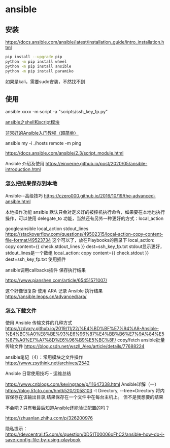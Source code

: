 # ansible

## 安装
https://docs.ansible.com/ansible/latest/installation_guide/intro_installation.html

```bash
pip install --upgrade pip
python -m pip install wheel
python -m pip install ansible
python -m pip install paramiko
```

如果是kali，需要sudo安装，不然找不到

## 使用

ansible xxxx -m script -a "scripts/ssh_key_fp.py"

[ansible之shell和script模块 ](https://blog.51cto.com/noodle/1769474)

[非常好的Ansible入门教程（超简单）](https://blog.csdn.net/pushiqiang/article/details/78126063)

ansible my -i ./hosts remote -m ping

https://docs.ansible.com/ansible/2.3/script_module.html

Ansible 介绍及使用
https://einverne.github.io/post/2020/05/ansible-introduction.html


### 怎么把结果保存到本地

Ansible--高级技巧
https://czero000.github.io/2016/10/19/the-advanced-ansible.html

本地操作功能
ansible 默认只会对定义好的被控机执行命令，如果要在本地也执行操作，可以使用 delegate_to 功能，当然还有另外一种更好的方式：local_action

google:ansible local_action stdout_lines
https://stackoverflow.com/questions/49502315/local-action-copy-content-file-format/49523734
这个可以了，放在Playbooks的目录下
local_action: copy content={{ check.stdout_lines }} dest=ssh_key_fp.txt
stdout显示更好，stdout_lines是一个数组
local_action: copy content={{ check.stdout }} dest=ssh_key_fp.txt
使用插件

ansible调用callbacks插件 保存执行结果
 
https://www.pianshen.com/article/65451571007/

这个好像很复杂
使用 ARA 记录 Ansible 执行结果
https://ansible.leops.cn/advanced/ara/

### 怎么下载文件
使用 Ansible 传输文件的几种方式
https://zdyxry.github.io/2019/11/22/%E4%BD%BF%E7%94%A8-Ansible-%E4%BC%A0%E8%BE%93%E6%96%87%E4%BB%B6%E7%9A%84%E5%87%A0%E7%A7%8D%E6%96%B9%E5%BC%8F/
copy/fetch
ansible批量传输文件
https://blog.csdn.net/wszll_Alex/article/details/77688224

ansible笔记（4）：常用模块之文件操作
https://www.zsythink.net/archives/2542

Ansible 日常使用技巧 - 运维总结
 
https://www.cnblogs.com/kevingrace/p/11647338.html
Ansible详解（一）
https://blog.51cto.com/hmtk520/2058103
    -t Directory, --tree=Directory 将内容保存在该输出目录,结果保存在一个文件中在每台主机上。
但不是我想要的结果

不会吧？只有我最后知道Ansible还能验证配置的吗？

https://zhuanlan.zhihu.com/p/326200976

隐私提示：
https://devcentral.f5.com/s/question/0D51T00006oFhC2/ansible-how-do-i-save-config-file-by-using-playbook